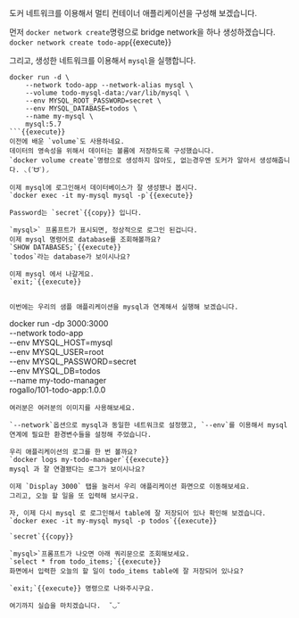도커 네트워크를 이용해서 멀티 컨테이너 애플리케이션을 구성해 보겠습니다.

먼저 `docker network create`명령으로 bridge network을 하나 생성하겠습니다.  
`docker network create todo-app`{{execute}}


그리고, 생성한 네트워크를 이용해서 `mysql`을 실행합니다.
```
docker run -d \
    --network todo-app --network-alias mysql \
    --volume todo-mysql-data:/var/lib/mysql \
    --env MYSQL_ROOT_PASSWORD=secret \
    --env MYSQL_DATABASE=todos \
    --name my-mysql \
    mysql:5.7
```{{execute}}
이전에 배운 `volume`도 사용하네요.
데이터의 영속성을 위해서 데이터는 볼륨에 저장하도록 구성했습니다.
`docker volume create`명령으로 생성하지 않아도, 없는경우엔 도커가 알아서 생성해줍니다. ◟(ˊᗨˋ)◞  

이제 mysql에 로그인해서 데이터베이스가 잘 생성됐나 봅시다.  
`docker exec -it my-mysql mysql -p`{{execute}}

Password는 `secret`{{copy}} 입니다.  

`mysql>` 프롬프트가 표시되면, 정상적으로 로그인 된겁니다.  
이제 mysql 명령어로 database를 조회해볼까요?  
`SHOW DATABASES;`{{execute}}  
`todos`라는 database가 보이시나요?  

이제 mysql 에서 나갈게요.  
`exit;`{{execute}}


이번에는 우리의 샘플 애플리케이션을 mysql과 연계해서 실행해 보겠습니다.
```
docker run -dp 3000:3000 \
  --network todo-app \
  --env MYSQL_HOST=mysql \
  --env MYSQL_USER=root \
  --env MYSQL_PASSWORD=secret \
  --env MYSQL_DB=todos \
  --name my-todo-manager \
  rogallo/101-todo-app:1.0.0
```{{copy}}  
여러분은 여러분의 이미지를 사용해보세요.

`--network`옵션으로 mysql과 동일한 네트워크로 설정했고, `--env`를 이용해서 mysql 연계에 필요한 환경변수들을 설정해 주었습니다.

우리 애플리케이션의 로그를 한 번 볼까요?  
`docker logs my-todo-manager`{{execute}}  
mysql 과 잘 연결됐다는 로그가 보이시나요?

이제 `Display 3000` 탭을 눌러서 우리 애플리케이션 화면으로 이동해보세요.  
그리고, 오늘 할 일을 또 입력해 보시구요.

자, 이제 다시 mysql 로 로그인해서 table에 잘 저장되어 있나 확인해 보겠습니다.  
`docker exec -it my-mysql mysql -p todos`{{execute}}

`secret`{{copy}}

`mysql>`프롬프트가 나오면 아래 쿼리문으로 조회해보세요.  
`select * from todo_items;`{{execute}}  
화면에서 입력한 오늘의 할 일이 todo_items table에 잘 저장되어 있나요?

`exit;`{{execute}} 명령으로 나와주시구요.

여기까지 실습을 마치겠습니다.  ˘◡˘
